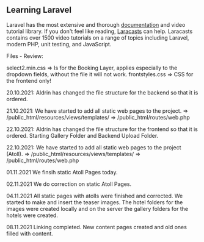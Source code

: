 ## Learning Laravel
Laravel has the most extensive and thorough [documentation](https://laravel.com/docs) and video tutorial library.
If you don't feel like reading, [Laracasts](https://laracasts.com) can help.
Laracasts contains over 1500 video tutorials on a range of topics including Laravel, modern PHP, unit testing, and JavaScript.

Files - Review:

select2.min.css => Is for the Booking Layer, applies especially to the dropdown fields, without the file it will not work.
frontstyles.css => CSS for the frontend only!


20.10.2021:
Aldrin has changed the file structure for the backend so that it is ordered.

21.10.2021:
We have started to add all static web pages to the project.
=> /public_html/resources/views/templates/
=> /public_html/routes/web.php


22.10.2021:
Aldrin has changed the file structure for the frontend so that it is ordered.
Starting Gallery Folder and Backend Upload Folder.

22.10.2021:
We have started to add all static web pages to the project (Atoll).
=> /public_html/resources/views/templates/
=> /public_html/routes/web.php

01.11.2021
We finsih static Atoll Pages today.

02.11.2021
We do correction on static Atoll Pages.

04.11.2021
All static pages with atolls were finished and corrected.
We started to make and insert the teaser images.
The hotel folders for the images were created locally and on the server the gallery folders for the hotels were created.


08.11.2021
Linking completed. New content pages created and old ones filled with content.
